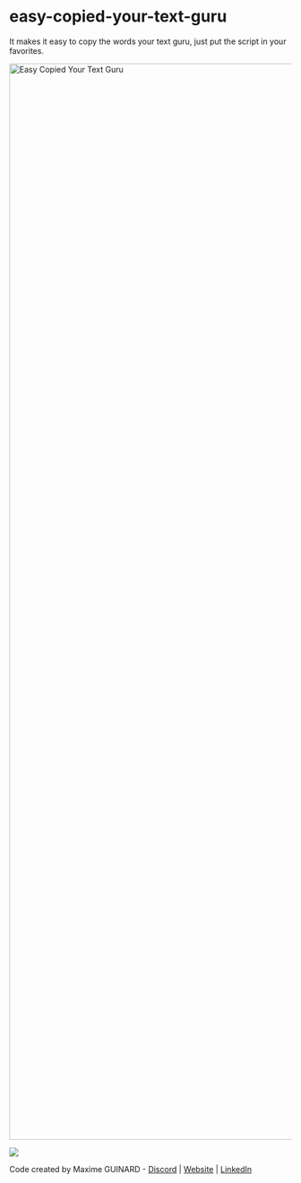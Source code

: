 # easy-copied-your-text-guru
It makes it easy to copy the words your text guru, just put the script in your favorites.

<a href="https://gyazo.com/5e198c8080473d91e110dbf0b508bbd4"><img src="https://i.gyazo.com/5e198c8080473d91e110dbf0b508bbd4.gif" alt="Easy Copied Your Text Guru" width="1919.999999999999"/></a>

![](https://i.pinimg.com/originals/f9/60/75/f96075e0ac443e971d3555ef16751307.gif)

Code created by Maxime GUINARD - <a href="https://discord.com/invite/K2uUHdf" target="_blank">Discord</a> | <a href="http://dev-maxime-guinard.fr" target="_blank">Website</a> | <a href="https://www.linkedin.com/in/maxime-guinard/" target="_blank">LinkedIn</a>
